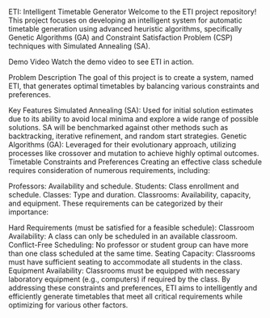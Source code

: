 ETI: Intelligent Timetable Generator
Welcome to the ETI project repository! This project focuses on developing an intelligent system for automatic timetable generation using advanced heuristic algorithms, specifically Genetic Algorithms (GA) and Constraint Satisfaction Problem (CSP) techniques with Simulated Annealing (SA).

Demo Video
Watch the demo video to see ETI in action.

Problem Description
The goal of this project is to create a system, named ETI, that generates optimal timetables by balancing various constraints and preferences.

Key Features
Simulated Annealing (SA): Used for initial solution estimates due to its ability to avoid local minima and explore a wide range of possible solutions. SA will be benchmarked against other methods such as backtracking, iterative refinement, and random start strategies.
Genetic Algorithms (GA): Leveraged for their evolutionary approach, utilizing processes like crossover and mutation to achieve highly optimal outcomes.
Timetable Constraints and Preferences
Creating an effective class schedule requires consideration of numerous requirements, including:

Professors: Availability and schedule.
Students: Class enrollment and schedule.
Classes: Type and duration.
Classrooms: Availability, capacity, and equipment.
These requirements can be categorized by their importance:

Hard Requirements (must be satisfied for a feasible schedule):
Classroom Availability: A class can only be scheduled in an available classroom.
Conflict-Free Scheduling: No professor or student group can have more than one class scheduled at the same time.
Seating Capacity: Classrooms must have sufficient seating to accommodate all students in the class.
Equipment Availability: Classrooms must be equipped with necessary laboratory equipment (e.g., computers) if required by the class.
By addressing these constraints and preferences, ETI aims to intelligently and efficiently generate timetables that meet all critical requirements while optimizing for various other factors.
